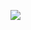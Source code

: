 [![](https://jitpack.io/v/nvpletnev/project-lvl1-s420.svg)](https://jitpack.io/#nvpletnev/project-lvl1-s420)

